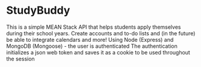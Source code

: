 # StudyBuddy
This is a simple MEAN Stack API that helps students apply themselves during their school years. Create accounts and to-do lists and (in the future) be able to integrate calendars and more!
Using Node (Express) and MongoDB (Mongoose) - the user is authenticated
    The authentication initializes a json web token and saves it as a cookie to be used throughout the session
